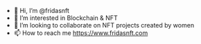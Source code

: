 

- 👋 Hi, I’m @fridasnft
- 👀 I’m interested in Blockchain & NFT
- 💞️ I’m looking to collaborate on NFT projects created by women
- 📫 How to reach me https://www.fridasnft.com

 
